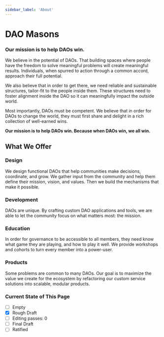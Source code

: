 ```yaml
---
sidebar_label: 'About'
---
```


# DAO Masons

### Our mission is to help DAOs win.

We believe in the potential of DAOs. That building spaces where people have the freedom to solve meaningful problems will create meaningful results. Individuals, when spurred to action through a common accord, approach their full potential.

We also believe that in order to get there, we need reliable and sustainable structures, tailor-fit to the people inside them. These structures need to foster alignment inside the DAO so it can meaningfully impact the outside world.

Most importantly, DAOs must be competent. We believe that in order for DAOs to change the world, they must first share and delight in a rich collection of well-earned wins.

**Our mission is to help DAOs win. Because when DAOs win, we all win.**

## What We Offer

### Design

We design functional DAOs that help communities make decisions, coordinate, and grow. We gather input from the community and help them define their mission, vision, and values. Then we build the mechanisms that make it possible.

### Development

DAOs are unique. By crafting custom DAO applications and tools, we are able to let the community focus on what matters most: the mission.

### Education

In order for governance to be accessible to all members, they need know what game they are playing, and how to play it well. We provide workshops and cohorts to turn every member into a power-user.

### Products

Some problems are common to many DAOs. Our goal is to maximize the value we create for the ecosystem by refactoring our custom service solutions into scalable, modular products.

### Current State of This Page

- [ ] Empty
- [x] Rough Draft
- [ ] Editing passes: 0
- [ ] Final Draft
- [ ] Ratified

<!--

TODO: ### DAO Operations

 ### Why Now?

It falls on us to challenge old assumptions and become new engineers of human coordination systems. We do this for ourselves, our families, communities and the greater society. We do this by pursuing mastery over the fundamental mechanics of the new basic unit of human coordination: The DAO.

As happened in the middle ages, our current world order is crumbling. Our leaders and the systems they energize – once relied upon as incorruptible bastions of truth, honor, service and authority – have become corrupted and are no longer trustworthy as a whole. What was originally designed to serve the people and provide each with resources and opportunity, has been bent over time to serve more siloed agendas.

The source, causes and nature of this corruption are beyond the scope of this document. The corruption itself is apparent and assumed. Our purpose is to provide a counterbalance to this corruption.

If you continue reading and find yourself aligned with the mission of the DAO Masons, we look forward to hearing your views, opinions and reasoned conclusions on this worthy topic. -->
